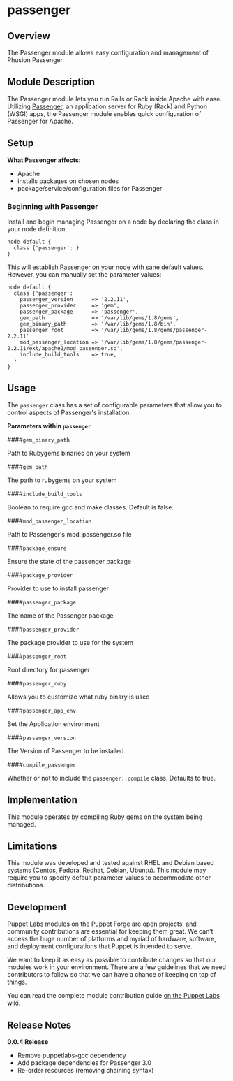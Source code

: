 passenger
=========

Overview
--------

The Passenger module allows easy configuration and management of Phusion Passenger.

Module Description
-------------------

The Passenger module lets you run Rails or Rack inside Apache with ease. Utilizing [Passenger](http://www.modrails.com), an application server for Ruby (Rack) and Python (WSGI) apps, the Passenger module enables quick configuration of Passenger for Apache.

Setup
-----

**What Passenger affects:**

* Apache
* installs packages on chosen nodes
* package/service/configuration files for Passenger

### Beginning with Passenger

Install and begin managing Passenger on a node by declaring the class in your node definition:

    node default {
      class {'passenger': }
    }

This will establish Passenger on your node with sane default values. However, you can manually set the parameter values:

    node default {
      class {'passenger':
        passenger_version      => '2.2.11',
        passenger_provider     => 'gem',
        passenger_package      => 'passenger',
        gem_path               => '/var/lib/gems/1.8/gems',
        gem_binary_path        => '/var/lib/gems/1.8/bin',
        passenger_root         => '/var/lib/gems/1.8/gems/passenger-2.2.11'
        mod_passenger_location => '/var/lib/gems/1.8/gems/passenger-2.2.11/ext/apache2/mod_passenger.so',
        include_build_tools    => true,
      }
    }

Usage
------

The `passenger` class has a set of configurable parameters that allow you to control aspects of Passenger's installation.

**Parameters within `passenger`**

####`gem_binary_path`

Path to Rubygems binaries on your system

####`gem_path`

The path to rubygems on your system

####`include_build_tools`

Boolean to require gcc and make classes. Default is false.

####`mod_passenger_location`

Path to Passenger's mod_passenger.so file

####`package_ensure`

Ensure the state of the passenger package

####`package_provider`

Provider to use to install passenger

####`passenger_package`

The name of the Passenger package

####`passenger_provider`

The package provider to use for the system

####`passenger_root`

Root directory for passenger

####`passenger_ruby`

Allows you to customize what ruby binary is used

####`passenger_app_env`

Set the Application environment

####`passenger_version`

The Version of Passenger to be installed

####`compile_passenger`

Whether or not to include the `passenger::compile` class. Defaults to true.

Implementation
---------------

This module operates by compiling Ruby gems on the system being managed.

Limitations
------------

This module was developed and tested against RHEL and Debian based systems (Centos, Fedora, Redhat, Debian, Ubuntu). This module may require you to specify default parameter values to accommodate other distributions.

Development
------------

Puppet Labs modules on the Puppet Forge are open projects, and community contributions are essential for keeping them great. We can’t access the huge number of platforms and myriad of hardware, software, and deployment configurations that Puppet is intended to serve.

We want to keep it as easy as possible to contribute changes so that our modules work in your environment. There are a few guidelines that we need contributors to follow so that we can have a chance of keeping on top of things.

You can read the complete module contribution guide [on the Puppet Labs wiki.](http://projects.puppetlabs.com/projects/module-site/wiki/Module_contributing)

Release Notes
--------------

**0.0.4 Release**

* Remove puppetlabs-gcc dependency
* Add package dependencies for Passenger 3.0
* Re-order resources (removing chaining syntax)
